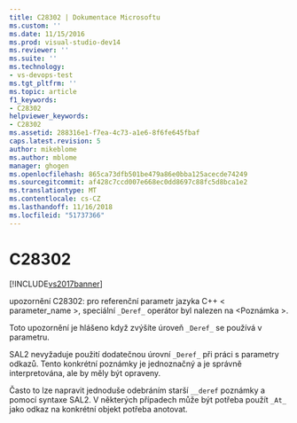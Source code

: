 ```yaml
---
title: C28302 | Dokumentace Microsoftu
ms.custom: ''
ms.date: 11/15/2016
ms.prod: visual-studio-dev14
ms.reviewer: ''
ms.suite: ''
ms.technology:
- vs-devops-test
ms.tgt_pltfrm: ''
ms.topic: article
f1_keywords:
- C28302
helpviewer_keywords:
- C28302
ms.assetid: 288316e1-f7ea-4c73-a1e6-8f6fe645fbaf
caps.latest.revision: 5
author: mikeblome
ms.author: mblome
manager: ghogen
ms.openlocfilehash: 865ca73dfb501be479a86e0bba125acecde74249
ms.sourcegitcommit: af428c7ccd007e668ec0dd8697c88fc5d8bca1e2
ms.translationtype: MT
ms.contentlocale: cs-CZ
ms.lasthandoff: 11/16/2018
ms.locfileid: "51737366"
---
```

# <a name="c28302"></a>C28302
[!INCLUDE[vs2017banner](../includes/vs2017banner.md)]

upozornění C28302: pro referenční parametr jazyka C++ < parameter_name >, speciální `_Deref_` operátor byl nalezen na \<Poznámka >.  
  
 Toto upozornění je hlášeno když zvýšíte úroveň `_Deref_` se používá v parametru.  
  
 SAL2 nevyžaduje použití dodatečnou úrovní `_Deref_` při práci s parametry odkazů. Tento konkrétní poznámky je jednoznačný a je správně interpretována, ale by měly být opraveny.  
  
 Často to lze napravit jednoduše odebráním starší `__deref` poznámky a pomocí syntaxe SAL2. V některých případech může být potřeba použít `_At_` jako odkaz na konkrétní objekt potřeba anotovat.



